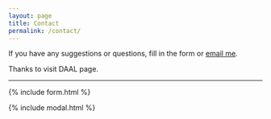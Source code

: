 ```yaml
---
layout: page
title: Contact
permalink: /contact/
---
```


If you have any suggestions or questions, fill in the form or [email me](mailto:{{site.email}}).

Thanks to visit DAAL page.

---

{% include form.html %}

{% include modal.html %}
